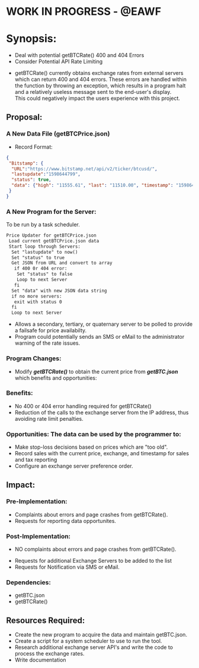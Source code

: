 # WORK IN PROGRESS - @EAWF
# Synopsis:
* Deal with potential getBTCRate() 400 and 404 Errors
* Consider Potential API Rate Limiting
- getBTCRate() currently obtains exchange rates from external servers which can return 400 and 404 errors. These errors are handled within the function by throwing an exception, which results in a program halt and a relatively useless message sent to the end-user's display.<br/>This could negatively impact the users experience with this project.
## Proposal:
### A New Data File (getBTCPrice.json)
- Record Format:
```json
{
 "Bitstamp": {
  "URL":"https://www.bitstamp.net/api/v2/ticker/btcusd/",
  "lastupdate":"1598644799",
  "status": true,
  "data": {"high": "11555.61", "last": "11510.00", "timestamp": "1598644799", "bid": "11505.00", "vwap": "11430.48", "volume": "6512.55174336", "low": "11228.50", "ask": "11513.09", "open": "11332.26"}
 }
}
```
### A New Program for the Server:
To be run by a task scheduler.
```txt
Price Updater for getBTCPrice.json
 Load current getBTCPrice.json data
 Start loop through Servers:
  Set "lastupdate" to now()
  Set "status" to true
  Get JSON from URL and convert to array
   if 400 0r 404 error:
    Set "status" to false
    Loop to next Server
   fi
  Set "data" with new JSON data string
  if no more servers:
   exit with status 0
  fi
  Loop to next Server
```
- Allows a secondary, tertiary, or quaternary server to be polled to provide a failsafe for price availabilty.
- Program could potentially sends an SMS or eMail to the administrator warning of the rate issues.
### Program Changes:
- Modify ***getBTCRate()*** to obtain the current price from ***getBTC.json*** which benefits and opportunities:
### Benefits:
- No 400 or 404 error handling required for getBTCRate()
- Reduction of the calls to the exchange server from the IP address, thus avoiding rate limit penalties.
### Opportunities: The data can be used by the programmer to:
- Make stop-loss decisions based on prices which are "too old".
- Record sales with the current price, exchange, and timestamp for sales and tax reporting
- Configure an exchange server preference order.
## Impact:
### Pre-Implementation:
- Complaints about errors and page crashes from getBTCRate().
- Requests for reporting data opportunites.
### Post-Implementation:
* NO complaints about errors and page crashes from getBTCRate().
- Requests for additional Exchange Servers to be added to the list
- Requests for Notification via SMS or eMail.
### Dependencies:
- getBTC.json
- getBTCRate()
## Resources Required:
- Create the new program to acquire the data and maintain getBTC.json.
- Create a script for a system scheduler to use to run the tool.
- Research additional exchange server API's and write the code to process the exchange rates.
- Write documentation
